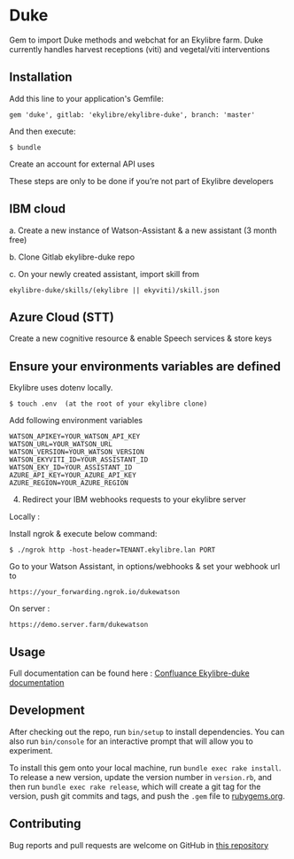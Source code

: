 # Duke

Gem to import Duke methods and webchat for an Ekylibre farm.
Duke currently handles harvest receptions (viti) and vegetal/viti interventions

## Installation

Add this line to your application's Gemfile:

```
gem 'duke', gitlab: 'ekylibre/ekylibre-duke', branch: 'master'
```
And then execute:
```
$ bundle
```
Create an account for external API uses 

These steps are only to be done if you’re not part of Ekylibre developers

## IBM cloud

a. Create a new instance of Watson-Assistant & a new assistant (3 month free)

b. Clone Gitlab ekylibre-duke repo

c. On your newly created assistant, import skill from 
```
ekylibre-duke/skills/(ekylibre || ekyviti)/skill.json
```

## Azure Cloud (STT)

Create a new cognitive resource & enable Speech services & store keys

## Ensure your environments variables are defined

Ekylibre uses dotenv locally. 
```
$ touch .env  (at the root of your ekylibre clone)
```
Add following environment variables 
```
WATSON_APIKEY=YOUR_WATSON_API_KEY
WATSON_URL=YOUR_WATSON_URL
WATSON_VERSION=YOUR_WATSON_VERSION
WATSON_EKYVITI_ID=YOUR_ASSISTANT_ID
WATSON_EKY_ID=YOUR_ASSISTANT_ID
AZURE_API_KEY=YOUR_AZURE_API_KEY
AZURE_REGION=YOUR_AZURE_REGION
```
4. Redirect your IBM webhooks requests to your ekylibre server 

Locally : 

Install ngrok & execute below command:
```
$ ./ngrok http -host-header=TENANT.ekylibre.lan PORT
```
Go to your Watson Assistant, in options/webhooks & set your webhook url to 
```
https://your_forwarding.ngrok.io/dukewatson
```
On server :
```
https://demo.server.farm/dukewatson
```

## Usage

Full documentation can be found here : [Confluance Ekylibre-duke documentation](https://ekylibre.atlassian.net/wiki/spaces/EKYLIBRE/pages/262536/Installation+-+Duke)

## Development

After checking out the repo, run `bin/setup` to install dependencies. You can also run `bin/console` for an interactive prompt that will allow you to experiment.

To install this gem onto your local machine, run `bundle exec rake install`. To release a new version, update the version number in `version.rb`, and then run `bundle exec rake release`, which will create a git tag for the version, push git commits and tags, and push the `.gem` file to [rubygems.org](https://rubygems.org).

## Contributing

Bug reports and pull requests are welcome on GitHub in [this repository](https://gitlab.com/ekylibre/ekylibre-duke)
